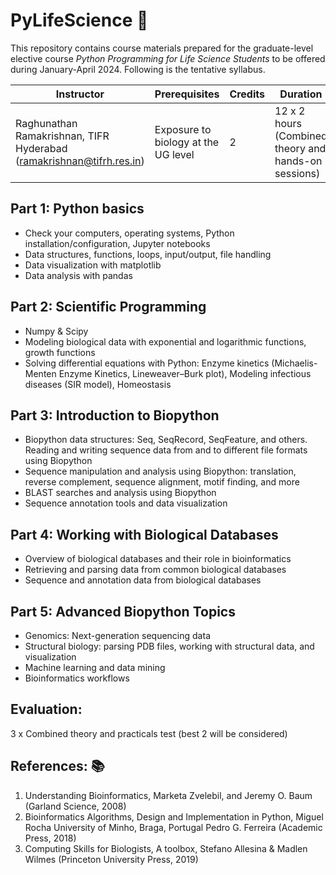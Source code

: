 # PyLifeScience :construction:

This repository contains course materials prepared for the graduate-level elective course _Python Programming for Life Science Students_ to be offered during January-April 2024. Following is the tentative syllabus. 

| Instructor                                         | Prerequisites                           | Credits | Duration                                      |
|----------------------------------------------------|-----------------------------------------|---------|-----------------------------------------------|
| Raghunathan Ramakrishnan, TIFR Hyderabad (ramakrishnan@tifrh.res.in) | Exposure to biology at the UG level | 2       | 12 x 2 hours (Combined theory and hands-on sessions) |


## Part 1: Python basics
- Check your computers, operating systems, Python installation/configuration, Jupyter notebooks
- Data structures, functions, loops, input/output, file handling
- Data visualization with matplotlib
- Data analysis with pandas

## Part 2: Scientific Programming
- Numpy & Scipy
- Modeling biological data with exponential and logarithmic functions, growth functions
- Solving differential equations with Python: Enzyme kinetics (Michaelis-Menten Enzyme Kinetics, Lineweaver–Burk plot), Modeling infectious diseases (SIR model), Homeostasis

## Part 3: Introduction to Biopython
- Biopython data structures: Seq, SeqRecord, SeqFeature, and others. Reading and writing sequence data from and to different file formats using Biopython
- Sequence manipulation and analysis using Biopython: translation, reverse complement, sequence alignment, motif finding, and more
- BLAST searches and analysis using Biopython
- Sequence annotation tools and data visualization

## Part 4: Working with Biological Databases
- Overview of biological databases and their role in bioinformatics
- Retrieving and parsing data from common biological databases
- Sequence and annotation data from biological databases

## Part 5: Advanced Biopython Topics
- Genomics: Next-generation sequencing data
- Structural biology: parsing PDB files, working with structural data, and visualization
- Machine learning and data mining
- Bioinformatics workflows

## Evaluation:

3 x Combined theory and practicals test (best 2 will be considered)

## References:  :books:
1. Understanding Bioinformatics, Marketa Zvelebil, and Jeremy O. Baum (Garland Science, 2008)
2. Bioinformatics Algorithms, Design and Implementation in Python, Miguel Rocha University of Minho, Braga, Portugal Pedro G. Ferreira (Academic Press, 2018)
3. Computing Skills for Biologists, A toolbox, Stefano Allesina & Madlen Wilmes (Princeton University Press, 2019)
